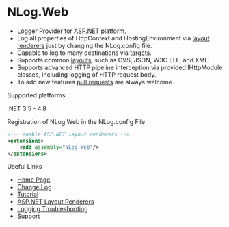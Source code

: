# NLog.Web

- Logger Provider for ASP.NET platform.
- Log all properties of HttpContext and HostingEnvironment via [layout renderers](https://nlog-project.org/config/?tab=layout-renderers&search=package:nlog.web) just by changing the NLog.config file.
- Capable to log to many destinations via [targets](https://nlog-project.org/config/?tab=targets).
- Supports common [layouts](https://nlog-project.org/config/?tab=layouts), such as CVS, JSON, W3C ELF, and XML.
- Supports advanced HTTP pipeline interception via provided IHttpModule classes, including logging of HTTP request body.
- To add new features [pull requests](https://github.com/NLog/NLog.Web/pulls) are always welcome.

Supported platforms:

.NET 3.5 - 4.8

Registration of NLog.Web in the NLog.config File

```xml
<!-- enable ASP.NET layout renderers -->
<extensions>
    <add assembly="NLog.Web"/>
</extensions>
```

Useful Links

- [Home Page](https://nlog-project.org/)
- [Change Log](https://github.com/NLog/NLog.Web/releases)
- [Tutorial](https://github.com/NLog/NLog/wiki/Tutorial)
- [ASP.NET Layout Renderers](https://nlog-project.org/config/?tab=layout-renderers&search=package:nlog.web)
- [Logging Troubleshooting](https://github.com/NLog/NLog/wiki/Logging-troubleshooting)
- [Support](https://stackoverflow.com/questions/tagged/nlog)
